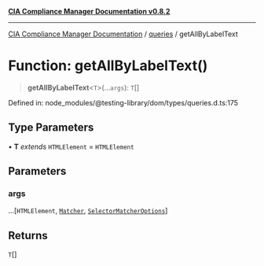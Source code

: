[**CIA Compliance Manager Documentation v0.8.2**](../../../README.md)

***

[CIA Compliance Manager Documentation](../../../globals.md) / [queries](../README.md) / getAllByLabelText

# Function: getAllByLabelText()

> **getAllByLabelText**\<`T`\>(...`args`): `T`[]

Defined in: node\_modules/@testing-library/dom/types/queries.d.ts:175

## Type Parameters

• **T** *extends* `HTMLElement` = `HTMLElement`

## Parameters

### args

...\[`HTMLElement`, [`Matcher`](../../../type-aliases/Matcher.md), [`SelectorMatcherOptions`](../../queryHelpers/interfaces/SelectorMatcherOptions.md)\]

## Returns

`T`[]
